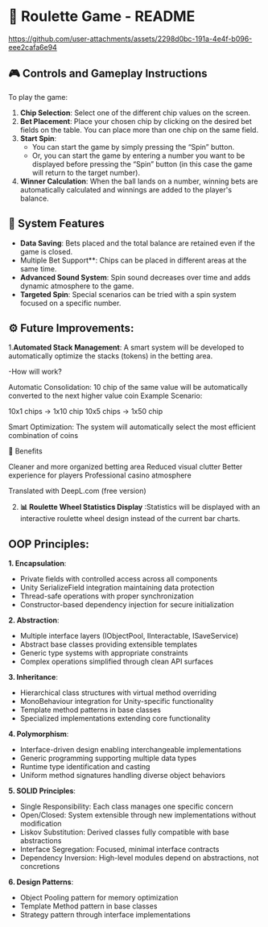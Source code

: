 # 🎰 Roulette Game - README

https://github.com/user-attachments/assets/2298d0bc-191a-4e4f-b096-eee2cafa6e94

## 🎮 Controls and Gameplay Instructions

To play the game:

1. **Chip Selection**: Select one of the different chip values on the screen.
2. **Bet Placement**: Place your chosen chip by clicking on the desired bet fields on the table. You can place more than one chip on the same field.
3. **Start Spin**:
   - You can start the game by simply pressing the “Spin” button.
   - Or, you can start the game by entering a number you want to be displayed before pressing the “Spin” button (in this case the game will return to the target number).
4. **Winner Calculation**: When the ball lands on a number, winning bets are automatically calculated and winnings are added to the player's balance.

## 🧩 System Features

- **Data Saving**: Bets placed and the total balance are retained even if the game is closed.
- Multiple Bet Support**: Chips can be placed in different areas at the same time.
- **Advanced Sound System**: Spin sound decreases over time and adds dynamic atmosphere to the game.
- **Targeted Spin**: Special scenarios can be tried with a spin system focused on a specific number.

## ⚙️ Future Improvements:

1.**Automated Stack Management**: A smart system will be developed to automatically optimize the stacks (tokens) in the betting area.

-How will  work?

Automatic Consolidation: 10 chip of the same value will be automatically converted to the next higher value coin
Example Scenario:

10x1 chips → 1x10 chip
10x5 chips → 1x50 chip

Smart Optimization: The system will automatically select the most efficient combination of coins

🎯 Benefits

Cleaner and more organized betting area
Reduced visual clutter
Better experience for players
Professional casino atmosphere

Translated with DeepL.com (free version)

2. **📊 Roulette Wheel Statistics Display** :Statistics will be displayed with an interactive roulette wheel design instead of the current bar charts.

## OOP Principles:

**1. Encapsulation**:

   - Private fields with controlled access across all components
   - Unity SerializeField integration maintaining data protection
   - Thread-safe operations with proper synchronization
   - Constructor-based dependency injection for secure initialization

**2. Abstraction**:

   - Multiple interface layers (IObjectPool<T>, IInteractable, ISaveService<T>)
   - Abstract base classes providing extensible templates
   - Generic type systems with appropriate constraints
   - Complex operations simplified through clean API surfaces

**3. Inheritance**:

   - Hierarchical class structures with virtual method overriding
   - MonoBehaviour integration for Unity-specific functionality
   - Template method patterns in base classes
   - Specialized implementations extending core functionality

**4. Polymorphism**:

   - Interface-driven design enabling interchangeable implementations
   - Generic programming supporting multiple data types
   - Runtime type identification and casting
   - Uniform method signatures handling diverse object behaviors

**5. SOLID Principles**:

   - Single Responsibility: Each class manages one specific concern
   - Open/Closed: System extensible through new implementations without modification
   - Liskov Substitution: Derived classes fully compatible with base abstractions
   - Interface Segregation: Focused, minimal interface contracts
   - Dependency Inversion: High-level modules depend on abstractions, not concretions

**6. Design Patterns**:

   - Object Pooling pattern for memory optimization
   - Template Method pattern in base classes
   - Strategy pattern through interface implementations
